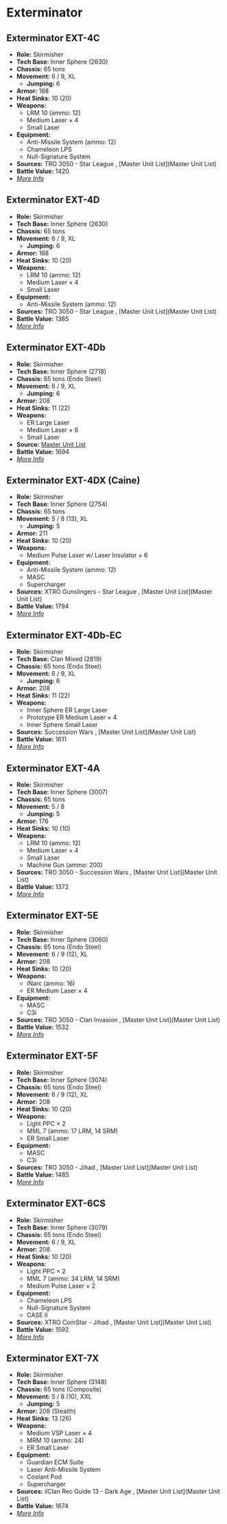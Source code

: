 # Exterminator 

## Exterminator EXT-4C 

- **Role:** Skirmisher 
- **Tech Base:** Inner Sphere (2630) 
- **Chassis:** 65 tons 
- **Movement:** 6 / 9, XL 
  - **Jumping:** 6 
- **Armor:** 168 
- **Heat Sinks:** 10 (20) 
- **Weapons:** 
  - LRM 10 (ammo: 12) 
  - Medium Laser × 4 
  - Small Laser 
- **Equipment:** 
  - Anti-Missile System (ammo: 12) 
  - Chameleon LPS 
  - Null-Signature System 
- **Sources:** TRO 3050 - Star League , [Master Unit List](Master Unit List) 
- **Battle Value:** 1420 
- [*More Info*](exterminator/exterminator_ext-4c.md) 

## Exterminator EXT-4D 

- **Role:** Skirmisher 
- **Tech Base:** Inner Sphere (2630) 
- **Chassis:** 65 tons 
- **Movement:** 6 / 9, XL 
  - **Jumping:** 6 
- **Armor:** 168 
- **Heat Sinks:** 10 (20) 
- **Weapons:** 
  - LRM 10 (ammo: 12) 
  - Medium Laser × 4 
  - Small Laser 
- **Equipment:** 
  - Anti-Missile System (ammo: 12) 
- **Sources:** TRO 3050 - Star League , [Master Unit List](Master Unit List) 
- **Battle Value:** 1385 
- [*More Info*](exterminator/exterminator_ext-4d.md) 

## Exterminator EXT-4Db 

- **Role:** Skirmisher 
- **Tech Base:** Inner Sphere (2718) 
- **Chassis:** 65 tons (Endo Steel) 
- **Movement:** 6 / 9, XL 
  - **Jumping:** 6 
- **Armor:** 208 
- **Heat Sinks:** 11 (22) 
- **Weapons:** 
  - ER Large Laser 
  - Medium Laser × 6 
  - Small Laser 
- **Source:** [Master Unit List](http://masterunitlist.info/Unit/Details/1005/exterminator-ext-4db) 
- **Battle Value:** 1694 
- [*More Info*](exterminator/exterminator_ext-4db.md) 

## Exterminator EXT-4DX (Caine) 

- **Role:** Skirmisher 
- **Tech Base:** Inner Sphere (2754) 
- **Chassis:** 65 tons 
- **Movement:** 5 / 8 (13), XL 
  - **Jumping:** 5 
- **Armor:** 211 
- **Heat Sinks:** 10 (20) 
- **Weapons:** 
  - Medium Pulse Laser w/ Laser Insulator × 6 
- **Equipment:** 
  - Anti-Missile System (ammo: 12) 
  - MASC 
  - Supercharger 
- **Sources:** XTRO Gunslingers - Star League , [Master Unit List](Master Unit List) 
- **Battle Value:** 1794 
- [*More Info*](exterminator/exterminator_ext-4dx_caine.md) 

## Exterminator EXT-4Db-EC 

- **Role:** Skirmisher 
- **Tech Base:** Clan Mixed (2819) 
- **Chassis:** 65 tons (Endo Steel) 
- **Movement:** 6 / 9, XL 
  - **Jumping:** 6 
- **Armor:** 208 
- **Heat Sinks:** 11 (22) 
- **Weapons:** 
  - Inner Sphere ER Large Laser 
  - Prototype ER Medium Laser × 4 
  - Inner Sphere Small Laser 
- **Sources:** Succession Wars , [Master Unit List](Master Unit List) 
- **Battle Value:** 1611 
- [*More Info*](exterminator/exterminator_ext-4db-ec.md) 

## Exterminator EXT-4A 

- **Role:** Skirmisher 
- **Tech Base:** Inner Sphere (3007) 
- **Chassis:** 65 tons 
- **Movement:** 5 / 8 
  - **Jumping:** 5 
- **Armor:** 176 
- **Heat Sinks:** 10 (10) 
- **Weapons:** 
  - LRM 10 (ammo: 12) 
  - Medium Laser × 4 
  - Small Laser 
  - Machine Gun (ammo: 200) 
- **Sources:** TRO 3050 - Succession Wars , [Master Unit List](Master Unit List) 
- **Battle Value:** 1372 
- [*More Info*](exterminator/exterminator_ext-4a.md) 

## Exterminator EXT-5E 

- **Role:** Skirmisher 
- **Tech Base:** Inner Sphere (3060) 
- **Chassis:** 65 tons (Endo Steel) 
- **Movement:** 6 / 9 (12), XL 
- **Armor:** 208 
- **Heat Sinks:** 10 (20) 
- **Weapons:** 
  - iNarc (ammo: 16) 
  - ER Medium Laser × 4 
- **Equipment:** 
  - MASC 
  - C3i 
- **Sources:** TRO 3050 - Clan Invasion , [Master Unit List](Master Unit List) 
- **Battle Value:** 1532 
- [*More Info*](exterminator/exterminator_ext-5e.md) 

## Exterminator EXT-5F 

- **Role:** Skirmisher 
- **Tech Base:** Inner Sphere (3074) 
- **Chassis:** 65 tons (Endo Steel) 
- **Movement:** 6 / 9 (12), XL 
- **Armor:** 208 
- **Heat Sinks:** 10 (20) 
- **Weapons:** 
  - Light PPC × 2 
  - MML 7 (ammo: 17 LRM, 14 SRM) 
  - ER Small Laser 
- **Equipment:** 
  - MASC 
  - C3i 
- **Sources:** TRO 3050 - Jihad , [Master Unit List](Master Unit List) 
- **Battle Value:** 1485 
- [*More Info*](exterminator/exterminator_ext-5f.md) 

## Exterminator EXT-6CS 

- **Role:** Skirmisher 
- **Tech Base:** Inner Sphere (3079) 
- **Chassis:** 65 tons (Endo Steel) 
- **Movement:** 6 / 9, XL 
- **Armor:** 208 
- **Heat Sinks:** 10 (20) 
- **Weapons:** 
  - Light PPC × 2 
  - MML 7 (ammo: 34 LRM, 14 SRM) 
  - Medium Pulse Laser × 2 
- **Equipment:** 
  - Chameleon LPS 
  - Null-Signature System 
  - CASE II 
- **Sources:** XTRO ComStar - Jihad , [Master Unit List](Master Unit List) 
- **Battle Value:** 1592 
- [*More Info*](exterminator/exterminator_ext-6cs.md) 

## Exterminator EXT-7X 

- **Role:** Skirmisher 
- **Tech Base:** Inner Sphere (3148) 
- **Chassis:** 65 tons (Composite) 
- **Movement:** 5 / 8 (10), XXL 
  - **Jumping:** 5 
- **Armor:** 208 (Stealth) 
- **Heat Sinks:** 13 (26) 
- **Weapons:** 
  - Medium VSP Laser × 4 
  - MRM 10 (ammo: 24) 
  - ER Small Laser 
- **Equipment:** 
  - Guardian ECM Suite 
  - Laser Anti-Missile System 
  - Coolant Pod 
  - Supercharger 
- **Sources:** ilClan Rec Guide 13 - Dark Age , [Master Unit List](Master Unit List) 
- **Battle Value:** 1674 
- [*More Info*](exterminator/exterminator_ext-7x.md) 

